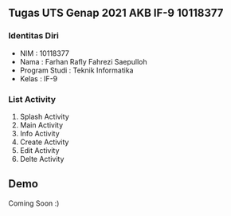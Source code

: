 ## Tugas UTS Genap 2021 AKB IF-9 10118377

### Identitas Diri
- NIM : 10118377
- Nama : Farhan Rafly Fahrezi Saepulloh
- Program Studi : Teknik Informatika
- Kelas : IF-9

### List Activity
1. Splash Activity
2. Main Activity
3. Info Activity
4. Create Activity
5. Edit Activity
6. Delte Activity

## Demo
Coming Soon :)
